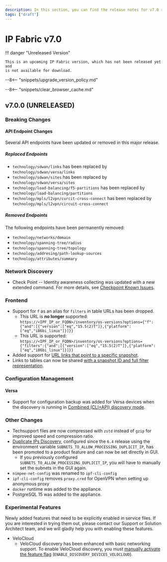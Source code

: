 ```yaml
---
description: In this section, you can find the release notes for v7.0 releases.
tags: ["draft"]
---
```


# IP Fabric v7.0

!!! danger "Unreleased Version"

    This is an upcoming IP Fabric version, which has not been released yet and
    is not available for download.

--8<-- "snippets/upgrade_version_policy.md"

--8<-- "snippets/clear_browser_cache.md"

## v7.0.0 (UNRELEASED)

### Breaking Changes

#### API Endpoint Changes

Several API endpoints have been updated or removed in this major release.

##### Replaced Endpoints

- `technology/sdwan/links` has been replaced by `technology/sdwan/versa/links`
- `technology/sdwan/sites` has been replaced by `technology/sdwan/versa/sites`
- `technology/load-balancing/f5-partitions` has been replaced by `technology/load-balancing/partitions`
- `technology/mpls/l2vpn/curcit-cross-connect` has been replaced by `technology/mpls/l2vpn/circuit-cross-connect`

##### Removed Endpoints

The following endpoints have been permanently removed:

- `technology/networks/domain`
- `technology/spanning-tree/radius`
- `technology/spanning-tree/topology`
- `technology/addresing/path-lookup-sources`
- `technology/attributes/summary`

### Network Discovery

- Check Point -- Identity awareness collecting was updated with a new extended
  command. For more details, see
  [Checkpoint Known Issues](../../support/known_issues/Vendors/checkpoint.md).

### Frontend

- Support for `f` as an alias for `filters` in table URLs has been dropped.
  - This URL is **no longer** supported:<br/>
    `https://<IPF_IP_or_FQDN>/inventory/os-versions?options={"f":{"and":[{"version":["eq","15.5(2)T"]},{"platform":["eq","i86bi_linux"]}]}}`
  - This URL is supported:<br/>
    `https://<IPF_IP_or_FQDN>/inventory/os-versions?options={"filters":{"and":[{"version":["eq","15.5(2)T"]},{"platform":["eq","i86bi_linux"]}]}}`
- Added support for
  [URL links that point to a specific snapshot](../../IP_Fabric_GUI/discovery_snapshot.md#create-url-pointing-to-specific-snapshot).
- Links to tables can now be shared
  [with a snapshot ID and full filter representation](../../IP_Fabric_GUI/technology_tables/index.md#create-links-to-table-views).

### Configuration Management

#### Versa

- Support for configuration backup was added for Versa devices when the discovery is running in [Combined (CLI+API) discovery mode](../../IP_Fabric_Settings/Discovery_and_Snapshots/Discovery_Settings/Vendors_API/Versa_Networks_SD-WAN.md).

### Other Changes

- Techsupport files are now compressed with `zstd` instead of `gzip` for
  improved speed and compression ratio.
- [Duplicate IPs Discovery](../../IP_Fabric_Settings/Discovery_and_Snapshots/Discovery_Settings/discovery/duplicate_ips_discovery.md),
  configured since the `6.4` release using the environment variable
  `SUBNETS_TO_ALLOW_PROCESSING_DUPLICIT_IP`, has been promoted to a product
  feature and can now be set directly in GUI.
  - If you previously configured `SUBNETS_TO_ALLOW_PROCESSING_DUPLICIT_IP`, you
    will have to manually set the subnets in the GUI again.
- `nimpee-net-config` was renamed to `ipf-cli-config`
- `ipf-cli-config` removes `proxy.cred` for OpenVPN when setting up anonymous proxy
- `docker` runtime was added to the appliance.
- PostgreSQL 15 was added to the appliance.

### Experimental Features

Newly added features that need to be explicitly enabled in service files. If
you are interested in trying them out, please contact our Support or Solution
Architect team, and we will gladly help you with enabling these features.

- VeloCloud
  - VeloCloud discovery has been enhanced with basic networking support. To enable VeloCloud discovery, you must [manually activate the feature flag](../../System_Administration/Command_Line_Interface/Feature_Flags.md#velocloud-discovery) (`ENABLE_DISCOVERY_DEVICES_VELOCLOUD`).
